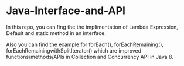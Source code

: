 # Java-Interface-and-API

In this repo, you can fing the the implimentation of Lambda Expression, Default and static method in an interface.

Also you can find the example for forEach(), forEachRemaining(), forEachRemainingwithSplitIterator() which are improved functions/methods/APIs 
in Collection and Concurrency API in Java 8.
